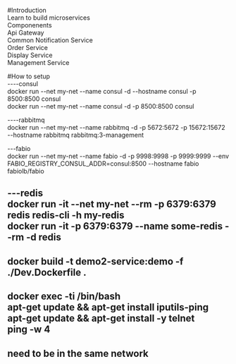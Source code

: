 #Introduction  
Learn to build microservices  
Componenents  
Api Gateway  
Common 
Notification Service  
Order Service  
Display Service  
Management Service  



#How to setup  
----consul  
docker run --net my-net --name consul -d --hostname consul -p 8500:8500 consul  
docker run --net my-net --name consul -d -p 8500:8500 consul  

----rabbitmq  
docker run --net my-net --name rabbitmq -d -p 5672:5672 -p 15672:15672 --hostname rabbitmq rabbitmq:3-management  

---fabio  
docker run --net my-net --name fabio -d -p 9998:9998 -p 9999:9999 --env FABIO_REGISTRY_CONSUL_ADDR=consul:8500 --hostname fabio fabiolb/fabio  

---redis  
docker run -it --net my-net --rm -p 6379:6379 redis redis-cli -h my-redis  
docker run -it -p 6379:6379 --name some-redis --rm  -d redis  
---  
docker build -t  demo2-service:demo -f ./Dev.Dockerfile .  
---  
docker exec -ti <container-id> /bin/bash  
apt-get update && apt-get install iputils-ping  
apt-get update && apt-get install -y telnet  
ping -w 4 <host-name>  
--------------------  
need to be in the same network  
--  
